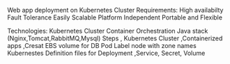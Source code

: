 Web app deployment on Kubernetes Cluster
Requirements:
High availabilty
Fault Tolerance
Easily Scalable
Platform Independent
Portable and Flexible

Technologies:
Kubernetes Cluster
Container
Orchestration
Java stack (Nginx,Tomcat,RabbitMQ,Mysql)
Steps , Kubernetes Cluster ,Containerized apps ,Cresat EBS volume for DB Pod 
Label node with zone names
Kubernestes Definition files for Deployment ,Service, Secret, Volume

